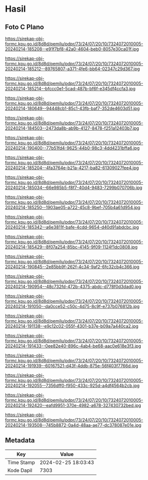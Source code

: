 # Hasil

## Foto C Plano

https://sirekap-obj-formc.kpu.go.id/8d8d/pemilu/pdpr/73/24/07/20/10/7324072010005-20240214-185208--e91f7bf8-42a0-4604-beb0-8057e30ca01f.jpg

https://sirekap-obj-formc.kpu.go.id/8d8d/pemilu/pdpr/73/24/07/20/10/7324072010005-20240214-185212--89765807-a371-4fe6-bb64-02347c29d367.jpg

https://sirekap-obj-formc.kpu.go.id/8d8d/pemilu/pdpr/73/24/07/20/10/7324072010005-20240214-185214--bfccc0e1-5cad-487b-bf6f-e345df4ccfa3.jpg

https://sirekap-obj-formc.kpu.go.id/8d8d/pemilu/pdpr/73/24/07/20/10/7324072010005-20240214-180649--94448cb1-85c1-43fb-baf7-352de4603d51.jpg

https://sirekap-obj-formc.kpu.go.id/8d8d/pemilu/pdpr/73/24/07/20/10/7324072010005-20240214-184503--2473da8b-ab9b-4127-8478-f251a12403b7.jpg

https://sirekap-obj-formc.kpu.go.id/8d8d/pemilu/pdpr/73/24/07/20/10/7324072010005-20240214-190400--77b51fd4-9625-44b0-98c3-4dd4231bffa6.jpg

https://sirekap-obj-formc.kpu.go.id/8d8d/pemilu/pdpr/73/24/07/20/10/7324072010005-20240214-185204--4fa3764e-b21a-4217-ba82-61309027fee4.jpg

https://sirekap-obj-formc.kpu.go.id/8d8d/pemilu/pdpr/73/24/07/20/10/7324072010005-20240214-185034--66e985b5-f8f7-40d4-9483-7299b070706b.jpg

https://sirekap-obj-formc.kpu.go.id/8d8d/pemilu/pdpr/73/24/07/20/10/7324072010005-20240214-185250--1903ae05-a722-45c8-9bef-705b4a61d954.jpg

https://sirekap-obj-formc.kpu.go.id/8d8d/pemilu/pdpr/73/24/07/20/10/7324072010005-20240214-185342--a6e3811f-bafe-4cdd-9654-d40d91abdcbc.jpg

https://sirekap-obj-formc.kpu.go.id/8d8d/pemilu/pdpr/73/24/07/20/10/7324072010005-20240214-185429--8f07a254-85bc-4145-9f09-1124f1dc0808.jpg

https://sirekap-obj-formc.kpu.go.id/8d8d/pemilu/pdpr/73/24/07/20/10/7324072010005-20240214-190845--2e85bb9f-262f-4c34-9af2-6fc32cb4c366.jpg

https://sirekap-obj-formc.kpu.go.id/8d8d/pemilu/pdpr/73/24/07/20/10/7324072010005-20240214-190954--48c732fd-472b-4375-abdc-d778f0d3dad0.jpg

https://sirekap-obj-formc.kpu.go.id/8d8d/pemilu/pdpr/73/24/07/20/10/7324072010005-20240214-191050--da0cce52-c50c-4d75-8c9f-e737b076812b.jpg

https://sirekap-obj-formc.kpu.go.id/8d8d/pemilu/pdpr/73/24/07/20/10/7324072010005-20240214-191138--e9c12c02-055f-4301-b37e-b09a7a440ca2.jpg

https://sirekap-obj-formc.kpu.go.id/8d8d/pemilu/pdpr/73/24/07/20/10/7324072010005-20240214-191433--0ee82e40-896c-4ab4-be68-aac0e618e3f3.jpg

https://sirekap-obj-formc.kpu.go.id/8d8d/pemilu/pdpr/73/24/07/20/10/7324072010005-20240214-191939--60167521-d43f-4ddb-875e-56f403f7766d.jpg

https://sirekap-obj-formc.kpu.go.id/8d8d/pemilu/pdpr/73/24/07/20/10/7324072010005-20240214-192055--7356dff0-f950-433c-925d-a4df4564b2cb.jpg

https://sirekap-obj-formc.kpu.go.id/8d8d/pemilu/pdpr/73/24/07/20/10/7324072010005-20240214-192420--eafd9951-370e-4982-a678-327430732bed.jpg

https://sirekap-obj-formc.kpu.go.id/8d8d/pemilu/pdpr/73/24/07/20/10/7324072010005-20240214-193508--745b8872-0a4d-48aa-ae77-dc378087e01e.jpg


## Metadata

| Key        | Value               |
| ---------- | ------------------- |
| Time Stamp | 2024-02-25 18:03:43 |
| Kode Dapil | 7303                |



